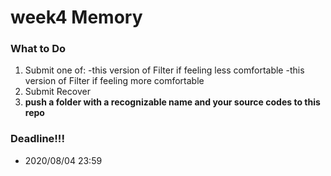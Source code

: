 # week4 Memory
### What to Do
1. Submit one of:
    -this version of Filter if feeling less comfortable
    -this version of Filter if feeling more comfortable
2. Submit Recover
3. **push a folder with a recognizable name and your source codes to this repo**

### Deadline!!!
- 2020/08/04 23:59

[Filter]: https://cs50.harvard.edu/x/2020/psets/4/filter/less/
[Filter]: https://cs50.harvard.edu/x/2020/psets/4/filter/more/
[Recover]: https://cs50.harvard.edu/x/2020/psets/4/recover/
